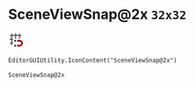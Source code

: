 # SceneViewSnap@2x `32x32`
<img src="/img/SceneViewSnap@2x.png" width=32 height=32>

``` CSharp
EditorGUIUtility.IconContent("SceneViewSnap@2x")
```
```
SceneViewSnap@2x
```

